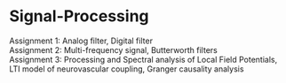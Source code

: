 # Signal-Processing

Assignment 1: Analog filter, Digital filter <br />
Assignment 2: Multi-frequency signal, Butterworth filters <br />
Assignment 3: Processing and Spectral analysis of Local Field Potentials, LTI model of neurovascular coupling, Granger causality analysis <br />
